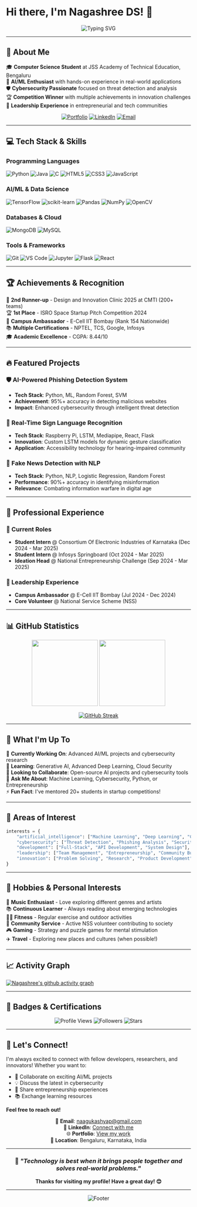 

<!--
**dsnagashree/dsnagashree** is a ✨ _special_ ✨ repository because its `README.md` (this file) appears on your GitHub profile.

Here are some ideas to get you started:

- 🔭 I’m currently working on ...
- 🌱 I’m currently learning ...
- 👯 I’m looking to collaborate on ...
- 🤔 I’m looking for help with ...
- 💬 Ask me about ...
- 📫 How to reach me: ...
- 😄 Pronouns: ...
- ⚡ Fun fact: ...
-->
# Hi there, I'm Nagashree DS! 👋

<div align="center">
  
![Typing SVG](https://readme-typing-svg.herokuapp.com?font=Fira+Code&weight=500&size=28&duration=3000&pause=1000&color=00D4FF&center=true&vCenter=true&width=600&lines=AI+Developer+%26+ML+Engineer;Cybersecurity+Enthusiast;Full-Stack+Learner;Problem+Solver+%26+Innovator)

</div>

---

## 🚀 About Me

🎓 **Computer Science Student** at JSS Academy of Technical Education, Bengaluru  
🤖 **AI/ML Enthusiast** with hands-on experience in real-world applications  
🛡️ **Cybersecurity Passionate** focused on threat detection and analysis  
🏆 **Competition Winner** with multiple achievements in innovation challenges  
💼 **Leadership Experience** in entrepreneurial and tech communities  

<div align="center">

[![Portfolio](https://img.shields.io/badge/Portfolio-000000?style=for-the-badge&logo=github&logoColor=white)](https://dsnagashree.github.io/portfolio/)
[![LinkedIn](https://img.shields.io/badge/LinkedIn-0077B5?style=for-the-badge&logo=linkedin&logoColor=white)](https://www.linkedin.com/in/nagashree-ds-32954625b/)
[![Email](https://img.shields.io/badge/Email-D14836?style=for-the-badge&logo=gmail&logoColor=white)](mailto:naagukashyap@gmail.com)

</div>

---

## 💻 Tech Stack & Skills

### Programming Languages
![Python](https://img.shields.io/badge/Python-3776AB?style=for-the-badge&logo=python&logoColor=white)
![Java](https://img.shields.io/badge/Java-ED8B00?style=for-the-badge&logo=java&logoColor=white)
![C](https://img.shields.io/badge/C-00599C?style=for-the-badge&logo=c&logoColor=white)
![HTML5](https://img.shields.io/badge/HTML5-E34F26?style=for-the-badge&logo=html5&logoColor=white)
![CSS3](https://img.shields.io/badge/CSS3-1572B6?style=for-the-badge&logo=css3&logoColor=white)
![JavaScript](https://img.shields.io/badge/JavaScript-F7DF1E?style=for-the-badge&logo=javascript&logoColor=black)

### AI/ML & Data Science
![TensorFlow](https://img.shields.io/badge/TensorFlow-FF6F00?style=for-the-badge&logo=tensorflow&logoColor=white)
![scikit-learn](https://img.shields.io/badge/scikit--learn-F7931E?style=for-the-badge&logo=scikit-learn&logoColor=white)
![Pandas](https://img.shields.io/badge/pandas-150458?style=for-the-badge&logo=pandas&logoColor=white)
![NumPy](https://img.shields.io/badge/numpy-013243?style=for-the-badge&logo=numpy&logoColor=white)
![OpenCV](https://img.shields.io/badge/OpenCV-27338e?style=for-the-badge&logo=OpenCV&logoColor=white)

### Databases & Cloud
![MongoDB](https://img.shields.io/badge/MongoDB-4EA94B?style=for-the-badge&logo=mongodb&logoColor=white)
![MySQL](https://img.shields.io/badge/MySQL-00000F?style=for-the-badge&logo=mysql&logoColor=white)

### Tools & Frameworks
![Git](https://img.shields.io/badge/Git-F05032?style=for-the-badge&logo=git&logoColor=white)
![VS Code](https://img.shields.io/badge/VS_Code-007ACC?style=for-the-badge&logo=visual-studio-code&logoColor=white)
![Jupyter](https://img.shields.io/badge/Jupyter-F37626?style=for-the-badge&logo=jupyter&logoColor=white)
![Flask](https://img.shields.io/badge/Flask-000000?style=for-the-badge&logo=flask&logoColor=white)
![React](https://img.shields.io/badge/React-20232A?style=for-the-badge&logo=react&logoColor=61DAFB)

---

## 🏆 Achievements & Recognition

🥉 **2nd Runner-up** - Design and Innovation Clinic 2025 at CMTI (200+ teams)  
🏆 **1st Place** - ISRO Space Startup Pitch Competition 2024  
🎯 **Campus Ambassador** - E-Cell IIT Bombay (Rank 154 Nationwide)  
📚 **Multiple Certifications** - NPTEL, TCS, Google, Infosys  
🎓 **Academic Excellence** - CGPA: 8.44/10  

---

## 🔥 Featured Projects

### 🛡️ AI-Powered Phishing Detection System
- **Tech Stack**: Python, ML, Random Forest, SVM
- **Achievement**: 95%+ accuracy in detecting malicious websites
- **Impact**: Enhanced cybersecurity through intelligent threat detection

### 🤟 Real-Time Sign Language Recognition
- **Tech Stack**: Raspberry Pi, LSTM, Mediapipe, React, Flask
- **Innovation**: Custom LSTM models for dynamic gesture classification
- **Application**: Accessibility technology for hearing-impaired community

### 📰 Fake News Detection with NLP
- **Tech Stack**: Python, NLP, Logistic Regression, Random Forest
- **Performance**: 90%+ accuracy in identifying misinformation
- **Relevance**: Combating information warfare in digital age

---

## 💼 Professional Experience

### 🚀 Current Roles
- **Student Intern** @ Consortium Of Electronic Industries of Karnataka (Dec 2024 - Mar 2025)
- **Student Intern** @ Infosys Springboard (Oct 2024 - Mar 2025)
- **Ideation Head** @ National Entrepreneurship Challenge (Sep 2024 - Mar 2025)

### 🎯 Leadership Experience
- **Campus Ambassador** @ E-Cell IIT Bombay (Jul 2024 - Dec 2024)
- **Core Volunteer** @ National Service Scheme (NSS)

---

## 📊 GitHub Statistics

<div align="center">

<img height="180em" src="https://github-readme-stats.vercel.app/api?username=dsnagashree&show_icons=true&theme=tokyonight&hide_border=true&count_private=true" />
<img height="180em" src="https://github-readme-stats.vercel.app/api/top-langs/?username=dsnagashree&layout=compact&theme=tokyonight&hide_border=true" />

</div>

<div align="center">

[![GitHub Streak](https://github-readme-streak-stats.herokuapp.com?user=dsnagashree&theme=tokyonight&hide_border=true)](https://git.io/streak-stats)

</div>

---

## 🌟 What I'm Up To

🔭 **Currently Working On**: Advanced AI/ML projects and cybersecurity research  
🌱 **Learning**: Generative AI, Advanced Deep Learning, Cloud Security  
👯 **Looking to Collaborate**: Open-source AI projects and cybersecurity tools  
💬 **Ask Me About**: Machine Learning, Cybersecurity, Python, or Entrepreneurship  
⚡ **Fun Fact**: I've mentored 20+ students in startup competitions!  

---

## 🎯 Areas of Interest

```python
interests = {
    "artificial_intelligence": ["Machine Learning", "Deep Learning", "Computer Vision", "NLP"],
    "cybersecurity": ["Threat Detection", "Phishing Analysis", "Security Automation"],
    "development": ["Full-Stack", "API Development", "System Design"],
    "leadership": ["Team Management", "Entrepreneurship", "Community Building"],
    "innovation": ["Problem Solving", "Research", "Product Development"]
}
```

---

## 🎨 Hobbies & Personal Interests

🎵 **Music Enthusiast** - Love exploring different genres and artists  
📚 **Continuous Learner** - Always reading about emerging technologies  
🏃‍♀️ **Fitness** - Regular exercise and outdoor activities  
🤝 **Community Service** - Active NSS volunteer contributing to society  
🎮 **Gaming** - Strategy and puzzle games for mental stimulation  
✈️ **Travel** - Exploring new places and cultures (when possible!)  

---

## 📈 Activity Graph

[![Nagashree's github activity graph](https://github-readme-activity-graph.vercel.app/graph?username=dsnagashree&theme=tokyo-night&hide_border=true)](https://github.com/ashutosh00710/github-readme-activity-graph)

---

## 🏅 Badges & Certifications

<div align="center">

![Profile Views](https://komarev.com/ghpvc/?username=dsnagashree&color=blueviolet&style=for-the-badge)
![Followers](https://img.shields.io/github/followers/dsnagashree?style=for-the-badge&color=blue)
![Stars](https://img.shields.io/github/stars/dsnagashree?style=for-the-badge&color=yellow)

</div>

---

## 🤝 Let's Connect!

I'm always excited to connect with fellow developers, researchers, and innovators! Whether you want to:
- 🚀 Collaborate on exciting AI/ML projects
- 💡 Discuss the latest in cybersecurity
- 🎯 Share entrepreneurship experiences
- 📚 Exchange learning resources

**Feel free to reach out!**

<div align="center">

📧 **Email**: naagukashyap@gmail.com  
🔗 **LinkedIn**: [Connect with me](https://www.linkedin.com/in/nagashree-ds-32954625b/)  
🌐 **Portfolio**: [View my work](https://dsnagashree.github.io/portfolio/)  
📍 **Location**: Bengaluru, Karnataka, India  

</div>

---

<div align="center">

### 💭 *"Technology is best when it brings people together and solves real-world problems."*

**Thanks for visiting my profile! Have a great day! 😊**

</div>

---

<div align="center">

![Footer](https://capsule-render.vercel.app/api?type=waving&color=gradient&customColorList=6,11,20&height=100&section=footer&text=%20&fontSize=42&fontColor=fff&animation=twinkling)

</div>
